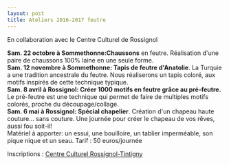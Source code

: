 ```yaml
---
layout: post
title: Ateliers 2016-2017 feutre
---
```


En collaboration avec le Centre Culturel de Rossignol

**Sam. 22 octobre à Sommethonne:Chaussons** en feutre. 
Réalisation d'une paire de chaussons 100% laine en une seule forme.  
**Sam. 12 novembre à Sommethonne: Tapis de feutre d'Anatolie**. 
La Turquie a une tradition ancestrale du feutre.
Nous réaliserons un tapis coloré, aux motifs inspirés de cette technique typique.  
**Sam. 8 avril à Rossignol: Créer 1000 motifs en feutre grâce au pré-feutre.** 
Le pré-feutre est une technique qui permet de faire de multiples motifs colorés, proche du découpage/collage.  
**Sam. 6 mai à Rossignol: Spécial chapelier**. 
Création d'un chapeau haute couture... sans couture.
Une journée pour créer le chapeau de vos rêves, aussi fou soit-il!  
Matériel à apporter: un essui, une bouilloire, un tablier imperméable, son pique nique et un seau. 
Tarif : 50 euros/journée

Inscriptions :
[Centre Culturel Rossignol-Tintigny](http://www.ccrt.be/)
